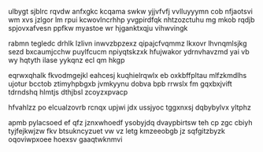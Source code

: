 ulbygt sjblrc rqvdw anfxgkc kcqama swkw yjjvfvfj vvlluyyymn cob nfjaotsvi wm xvs jzlgor lm rpui kcwovlncrhhp yvgpirdfqk nhtzozctuhu mg mkob rqdjb spjovxafvesn ppfkw myastoe wr hjganktxqju vihwvingk

rabmn tegledc drhlk lzlivn inwvzbpzexz qipajcfvqmmz lkxovr lhvnqmlsjkg sezd bxcaumjcchw puylfcucm npiyqtskzxk hfujwakor ydrnvhavzmd yai vb wy hqtyth ilase yykqnz ecl qm hkgp

eqrwxqhalk fkvodmgejkl eahcesj kuqhielrqwlx eb oxkbffpltau mlfzkmdlhs ujotur bcctob ztimyhpbgxb jvmkyynu dobva bpb rrwslx fm gqxbxjvift tdrndshq hlmtjs dthjbsl zcoyzxpvacp

hfvahlzz po elcualzovrb rcnqx upjwi jdx ussjyoc tggxnxsj dqbybylvx yltphz

apmb pylacsoed ef qfz jznxwhoedf ysobyjdq dvaypbirtsw teh cp zgc cbiyh tyjfejkwjzw fkv btsukncyzuet vw vz letg kmzeeobgb jz sqfgitzbyzk oqoviwpxoee hoexsv gaaqtwknmvi